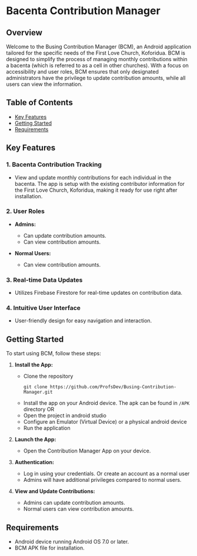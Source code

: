 # Bacenta Contribution Manager

## Overview

Welcome to the Busing Contribution Manager (BCM), an Android application tailored for the specific needs of the First Love Church, Koforidua. BCM is designed to simplify the process of managing monthly contributions within a bacenta (which is referred to as a cell in other churches). With a focus on accessibility and user roles, BCM ensures that only designated administrators have the privilege to update contribution amounts, while all users can view the information.

## Table of Contents

- [Key Features](#key-features)
- [Getting Started](#getting-started)
- [Requirements](#requirements)

## Key Features

### 1. Bacenta Contribution Tracking

- View and update monthly contributions for each individual in the bacenta. The app is setup with the existing contributor information for the First Love Church, Koforidua, making it ready for use right after installation.

### 2. User Roles

- **Admins:**
    - Can update contribution amounts.
    - Can view contribution amounts.

- **Normal Users:**
    - Can view contribution amounts.

### 3. Real-time Data Updates

- Utilizes Firebase Firestore for real-time updates on contribution data.

### 4. Intuitive User Interface

- User-friendly design for easy navigation and interaction.

## Getting Started

To start using BCM, follow these steps:

1. **Install the App:**
    - Clone the repository
        ```
        git clone https://github.com/ProfsDev/Busing-Contribution-Manager.git
        ```
    - Install the app on your Android device. The apk can be found in `/APK` directory
      OR
    - Open the project in android studio
    - Configure an Emulator (Virtual Device) or a physical android device
    - Run the application


2. **Launch the App:**
    - Open the Contribution Manager App on your device.

3. **Authentication:**
    - Log in using your credentials. Or create an account as a normal user
    - Admins will have additional privileges compared to normal users.

4. **View and Update Contributions:**
    - Admins can update contribution amounts.
    - Normal users can view contribution amounts.

## Requirements

- Android device running Android OS 7.0 or later.
- BCM APK file for installation.

